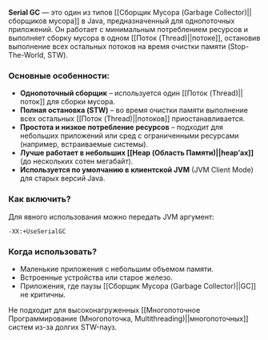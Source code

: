 **Serial GC** — это один из типов [[Сборщик Мусора (Garbage Collector)||сборщиков мусора]] в Java, предназначенный для однопоточных приложений. Он работает с минимальным потреблением ресурсов и выполняет сборку мусора в одном [[Поток (Thread)||потоке]], остановив выполнение всех остальных потоков на время очистки памяти (Stop-The-World, STW).

### Основные особенности:

- **Однопоточный сборщик** – используется один [[Поток (Thread)||поток]] для сборки мусора.
- **Полная остановка (STW)** – во время очистки памяти выполнение всех остальных [[Поток (Thread)||потоков]] приостанавливается.
- **Простота и низкое потребление ресурсов** – подходит для небольших приложений или сред с ограниченными ресурсами (например, встраиваемые системы).
- **Лучше работает в небольших [[Heap (Область Памяти)||heap’ах]]** (до нескольких сотен мегабайт).
- **Используется по умолчанию в клиентской JVM** (JVM Client Mode) для старых версий Java.

  
### Как включить?

Для явного использования можно передать JVM аргумент:

```
-XX:+UseSerialGC
```


### Когда использовать?

- Маленькие приложения с небольшим объемом памяти.
- Встроенные устройства или старое железо.
- Приложения, где паузы [[Сборщик Мусора (Garbage Collector)||GC]] не критичны.

Не подходит для высоконагруженных [[Многопоточное Программирование (Многопоточка, Multithreading)||многопоточных]] систем из-за долгих STW-пауз.